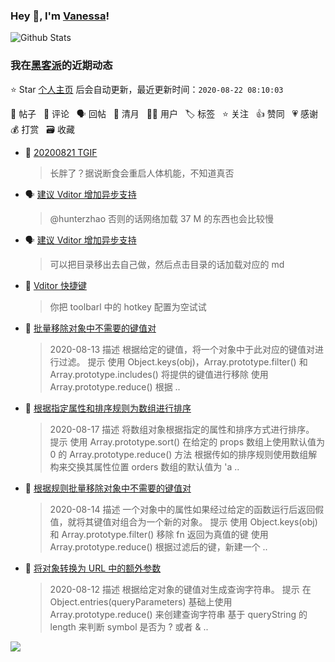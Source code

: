 ### Hey 👋, I'm [Vanessa](http://vanessa.b3log.org/)!

![Github Stats](https://github-readme-stats.vercel.app/api?username=Vanessa219&show_icons=true)

<!--events start -->

### 我在[黑客派](https://hacpai.com)的近期动态

⭐️ Star [个人主页](https://github.com/Vanessa219/Vanessa219) 后会自动更新，最近更新时间：`2020-08-22 08:10:03`

📝 帖子 &nbsp; 💬 评论 &nbsp; 🗣 回帖 &nbsp; 🌙 清月 &nbsp; 👨‍💻 用户 &nbsp; 🏷️ 标签 &nbsp; ⭐️ 关注 &nbsp; 👍 赞同 &nbsp; 💗 感谢 &nbsp; 💰 打赏 &nbsp; 🗃 收藏

* 💬 [20200821 TGIF](https://hacpai.com/article/1597972605846/comment/1598002578199#comments)

  > 长胖了？据说断食会重启人体机能，不知道真否
* 🗣 [建议 Vditor 增加异步支持](https://hacpai.com/article/1597299366927/comment/1597826580054#comments)

  > @hunterzhao 否则的话网络加载 37 M 的东西也会比较慢
* 🗣 [建议 Vditor 增加异步支持](https://hacpai.com/article/1597299366927/comment/1597826580054#comments)

  > 可以把目录移出去自己做，然后点击目录的话加载对应的 md
* 💬 [Vditor 快捷键](https://hacpai.com/article/1582778815353/comment/1597748223631#comments)

  > 你把 toolbarl 中的 hotkey 配置为空试试
* 📝 [批量移除对象中不需要的键值对](https://hacpai.com/article/1597627770802)

  > 2020-08-13 描述 根据给定的键值，将一个对象中于此对应的键值对进行过滤。 提示 使用 Object.keys(obj)，Array.prototype.filter() 和 Array.prototype.includes() 将提供的键值进行移除 使用 Array.prototype.reduce() 根据 ..
* 📝 [根据指定属性和排序规则为数组进行排序](https://hacpai.com/article/1597626157006)

  > 2020-08-17 描述 将数组对象根据指定的属性和排序方式进行排序。 提示 使用 Array.prototype.sort() 在给定的 props 数组上使用默认值为 0 的 Array.prototype.reduce() 方法 根据传如的排序规则使用数组解构来交换其属性位置 orders 数组的默认值为 'a ..
* 📝 [根据规则批量移除对象中不需要的键值对](https://hacpai.com/article/1597625046480)

  > 2020-08-14 描述 一个对象中的属性如果经过给定的函数运行后返回假值，就将其键值对组合为一个新的对象。 提示 使用 Object.keys(obj) 和 Array.prototype.filter() 移除 fn 返回为真值的键 使用 Array.prototype.reduce() 根据过滤后的键，新建一个 ..
* 📝 [将对象转换为 URL 中的额外参数](https://hacpai.com/article/1597623276913)

  > 2020-08-12 描述 根据给定对象的键值对生成查询字符串。 提示 在 Object.entries(queryParameters) 基础上使用 Array.prototype.reduce() 来创建查询字符串 基于 queryString 的 length 来判断 symbol 是否为 ? 或者 &amp;  ..


<!--events end -->

<a title="Hits" target="_blank" href="https://github.com/Vanessa219/Vanessa219"><img src="https://hits.b3log.org/Vanessa219/Vanessa219.svg"></a>
